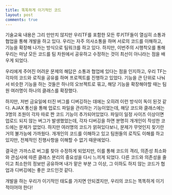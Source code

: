 ```yaml
---
title: 똑똑하게 이기적인 코드
layout: post
comments: true
---
```


기술교육 내용은 그리 만만치 않지만 우리TF를 포함한 모든 루키TF들이 열심히 소통과 협업을 통해 개발을 하고 있다. 우리는 자주 의사소통을 하며 서로의 코드를 이해하고, 기능을 확장해 나가는 방식으로 팀워크를 하고 있다. 하지만, 이번주의 시행착오를 통해 우리는 마냥 모든 코드를 팀 차원에서 공유하고 수정하는 것이 최선이 아니라는 점을 배우게 되었다.

우리에게 주어진 어려운 문제의 해답은 소통과 협업에 있다는 점을 인지하고, 우리 TF는 각자의 코드와 로직을 공유를 하며 프로젝트를 진행하고 있었다. 기능을 큰 단위로 나눠서 비슷한 기능을 하는 것들은 하나의 오브젝트로 묶고, 해당 기능을 확장해야할 때는 팀원 여러명이 하나의 클래스를 확장했다.

하지만, 저번 금요일에 터진 버그를 디버깅하는 데에는 오히려 이런 방식이 독이 된것 같다. AJAX 통신을 통해 업로드 파일을 관리하는 기능이었는데, 해당 코드와 클래스에는 3명의 조원이 각자 따로 짠 코드 기능이 추가되어있었다. 파일이 일정 사이즈 이상이면 업로드 되지 않는 버그가 발생했었는데, 각자 디버깅을 하면 분명히 개개인이 작성한 코드에는 문제가 없었다. 하지만 여러명의 코드가 얽혀있다보니, 문제가 무엇인지 찾기란 거의 불가능에 가까웠다. 개개인의 코드를 이해하고 있고 팀원들의 로직도 이해를 하고 있지만, 전체적인 진행사항을 이해할 수 없기 때문에었다.

결국은 가까스로 버그를 찾아 수정하게 되었지만, 이를 통해 코드의 격리, 의존성 최소화와 관심사에 따른 클래스 분리의 중요성을 다시 느끼게 되었다. 다른 코드와 의존성을 줄이고 최소한의 정보만 공유하며 내가 맡은 부분 그 이상, 그 이하도 하지 않는 코드가 협업과 디버깅에는 좋은 코드인것 같다.

개발을 하는 우리가 이기적인 태도를 가지면 안되겠지만, 우리의 코드는 똑똑하게 이기적이어야 한다!
